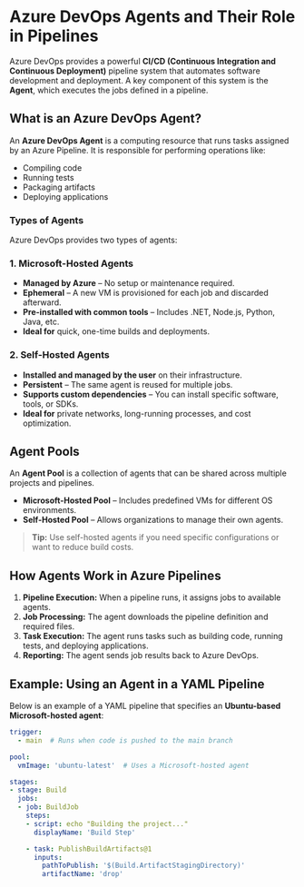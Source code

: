 # **Azure DevOps Agents and Their Role in Pipelines**

Azure DevOps provides a powerful **CI/CD (Continuous Integration and Continuous Deployment)** pipeline system that automates software development and deployment. A key component of this system is the **Agent**, which executes the jobs defined in a pipeline.



## **What is an Azure DevOps Agent?**
An **Azure DevOps Agent** is a computing resource that runs tasks assigned by an Azure Pipeline. It is responsible for performing operations like:
- Compiling code
- Running tests
- Packaging artifacts
- Deploying applications

### **Types of Agents**
Azure DevOps provides two types of agents:

### **1. Microsoft-Hosted Agents**
- **Managed by Azure** – No setup or maintenance required.
- **Ephemeral** – A new VM is provisioned for each job and discarded afterward.
- **Pre-installed with common tools** – Includes .NET, Node.js, Python, Java, etc.
- **Ideal for** quick, one-time builds and deployments.

### **2. Self-Hosted Agents**
- **Installed and managed by the user** on their infrastructure.
- **Persistent** – The same agent is reused for multiple jobs.
- **Supports custom dependencies** – You can install specific software, tools, or SDKs.
- **Ideal for** private networks, long-running processes, and cost optimization.



## **Agent Pools**
An **Agent Pool** is a collection of agents that can be shared across multiple projects and pipelines.

- **Microsoft-Hosted Pool** – Includes predefined VMs for different OS environments.
- **Self-Hosted Pool** – Allows organizations to manage their own agents.

> **Tip:** Use self-hosted agents if you need specific configurations or want to reduce build costs.


## **How Agents Work in Azure Pipelines**
1. **Pipeline Execution:** When a pipeline runs, it assigns jobs to available agents.
2. **Job Processing:** The agent downloads the pipeline definition and required files.
3. **Task Execution:** The agent runs tasks such as building code, running tests, and deploying applications.
4. **Reporting:** The agent sends job results back to Azure DevOps.



## **Example: Using an Agent in a YAML Pipeline**
Below is an example of a YAML pipeline that specifies an **Ubuntu-based Microsoft-hosted agent**:

```yaml
trigger:
  - main  # Runs when code is pushed to the main branch

pool:
  vmImage: 'ubuntu-latest'  # Uses a Microsoft-hosted agent

stages:
- stage: Build
  jobs:
  - job: BuildJob
    steps:
    - script: echo "Building the project..."
      displayName: 'Build Step'

    - task: PublishBuildArtifacts@1
      inputs:
        pathToPublish: '$(Build.ArtifactStagingDirectory)'
        artifactName: 'drop'
